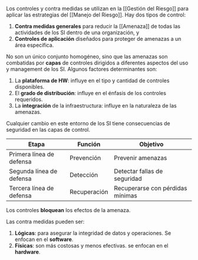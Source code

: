Los controles y contra medidas se utilizan en la [[Gestión del Riesgo]] para aplicar las estrategias del [[Manejo del Riesgo]]. Hay dos tipos de control:

1. **Contra medidas generales** para reducir la [[Amenaza]] de todas las actividades de los SI dentro de una organización, y
2. **Controles de aplicación** diseñados para proteger de amenazas a un área específica.

No son un único conjunto homogéneo, sino que las amenazas son combatidas por **capas** de controles dirigidos a diferentes aspectos del uso y management de los SI. Algunos factores determinantes son:

1. La **plataforma de HW**: influye en el tipo y cantidad de controles disponibles.
2. El **grado de distribución**: influye en el énfasis de los controles requeridos.
3. La **integración** de la infraestructura: influye en la naturaleza de las amenazas.

Cualquier cambio en este entorno de los SI tiene consecuencias de seguridad en las capas de control.

| Etapa                    | Función      | Objetivo                         |
| ------------------------ | ------------ | -------------------------------- |
| Primera línea de defensa | Prevención   | Prevenir amenazas                |
| Segunda línea de defensa | Detección    | Detectar fallas de seguridad     |
| Tercera línea de defensa | Recuperación | Recuperarse con pérdidas mínimas |

Los controles **bloquean** los efectos de la amenaza.

Las contra medidas pueden ser:

1. **Lógicas**: para asegurar la integridad de datos y operaciones. Se enfocan en el **software**.
2. **Físicas**: son más costosas y menos efectivas. se enfocan en el **hardware**.
